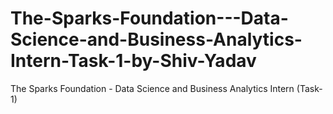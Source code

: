 # The-Sparks-Foundation---Data-Science-and-Business-Analytics-Intern-Task-1-by-Shiv-Yadav
The Sparks Foundation - Data Science and Business Analytics Intern (Task-1)
